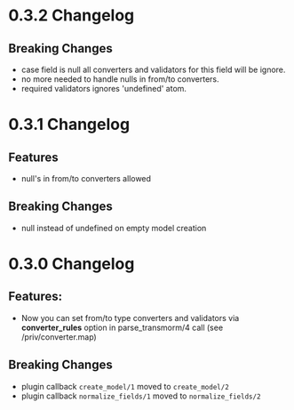 0.3.2 Changelog
====

Breaking Changes
---

- case field is null all converters and validators for this field will be ignore.
- no more needed to handle nulls in from/to converters.
- required validators ignores 'undefined' atom.

0.3.1 Changelog
====

Features
---

- null's in from/to converters allowed

Breaking Changes
---

- null instead of undefined on empty model creation

0.3.0 Changelog
=====

Features:
---

 - Now you can set from/to type converters and validators via **converter_rules** option in parse_transmorm/4 call
	(see /priv/converter.map)

Breaking Changes
---
 - plugin callback ```create_model/1``` moved to ```create_model/2```
 - plugin callback ```normalize_fields/1``` moved to ```normalize_fields/2```
